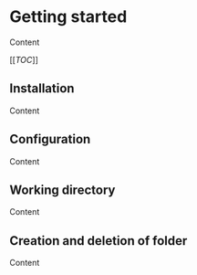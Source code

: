 ﻿# Getting started

Content

[[_TOC_]]

## Installation

Content

## Configuration

Content

## Working directory

Content

## Creation and deletion of folder

Content
